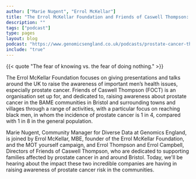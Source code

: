 ```yaml
---
author: ["Marie Nugent", "Errol McKellar"]
title: "The Errol McKellar Foundation and Friends of Caswell Thompson: Prostate cancer awareness"
description: ""
tags: ["podcast"]
type: pages
layout: blog
podcast: "https://www.genomicsengland.co.uk/podcasts/prostate-cancer-the-errol-mckellar-foundation-and-friends-of-caswell-thompson"
include: "true"
---
```


{{< quote "The fear of knowing vs. the fear of doing nothing." >}}

The Errol McKellar Foundation focuses on giving presentations and talks around the UK to raise the awareness of important men’s health issues, especially prostate cancer. Friends of Caswell Thompson (FOCT) is an organisation set up for, and dedicated to, raising awareness about prostate cancer in the BAME communities in Bristol and surrounding towns and villages through a range of activities, with a particular focus on reaching black men, in whom the incidence of prostate cancer is 1 in 4, compared with 1 in 8 in the general population.

Marie Nugent, Community Manager for Diverse Data at Genomics England, is joined by Errol McKellar, MBE, founder of the Errol McKellar Foundation, and the MOT yourself campaign, and Errol Thompson and Errol Campbell, Directors of Friends of Caswell Thompson, who are dedicated to supporting families affected by prostate cancer in and around Bristol. Today, we'll be hearing about the impact these two incredible companies are having in raising awareness of prostate cancer risk in the communities.
